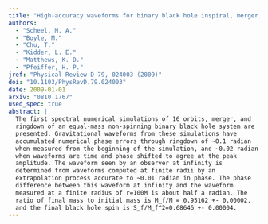 ```yaml
---
title: "High-accuracy waveforms for binary black hole inspiral, merger, and ringdown"
authors:
  - "Scheel, M. A."
  - "Boyle, M."
  - "Chu, T."
  - "Kidder, L. E."
  - "Matthews, K. D."
  - "Pfeiffer, H. P."
jref: "Physical Review D 79, 024003 (2009)"
doi: "10.1103/PhysRevD.79.024003"
date: 2009-01-01
arxiv: "0810.1767"
used_spec: true
abstract: |
  The first spectral numerical simulations of 16 orbits, merger, and
  ringdown of an equal-mass non-spinning binary black hole system are
  presented. Gravitational waveforms from these simulations have
  accumulated numerical phase errors through ringdown of ~0.1 radian
  when measured from the beginning of the simulation, and ~0.02 radian
  when waveforms are time and phase shifted to agree at the peak
  amplitude. The waveform seen by an observer at infinity is
  determined from waveforms computed at finite radii by an
  extrapolation process accurate to ~0.01 radian in phase. The phase
  difference between this waveform at infinity and the waveform
  measured at a finite radius of r=100M is about half a radian. The
  ratio of final mass to initial mass is M_f/M = 0.95162 +- 0.00002,
  and the final black hole spin is S_f/M_f^2=0.68646 +- 0.00004.
---
```


